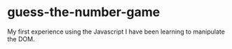 # guess-the-number-game
My first experience using the Javascript I have been learning to manipulate the DOM.
